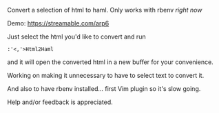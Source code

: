 Convert a selection of html to haml.  Only works with rbenv *right now*

Demo: https://streamable.com/arp6

Just select the html you'd like to convert and run

`:'<,'>Html2Haml`

and it will open the converted html in a new buffer for your convenience.

Working on making it unnecessary to have to select text to convert it.

And also to have rbenv installed... first Vim plugin so it's slow going.  

Help and/or feedback is appreciated.
